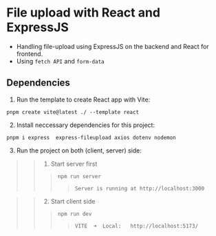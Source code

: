 # File upload with React and ExpressJS

- Handling file-upload using ExpressJS on the backend and React for frontend.
- Using `fetch API` and `form-data`



## Dependencies

1. Run the template to create React app with Vite:

```pnpm create vite@latest ./ --template react  ```

2. Install neccessary dependencies for this project:

```pnpm i express  express-fileupload axios dotenv nodemon```

3. Run the project on both (client, server) side:

>> 1. Start server first
>>>```npm run server```
>>>> `Server is running at http://localhost:3000`

>> 2. Start client side 
>>> ```npm run dev```
>>>> `VITE  ➜  Local:   http://localhost:5173/`